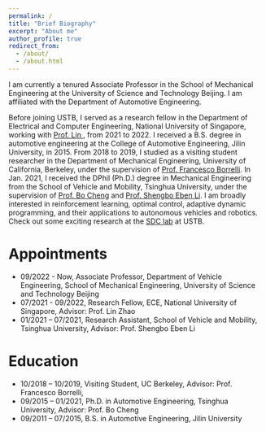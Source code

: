 ```yaml
---
permalink: /
title: "Brief Biography"
excerpt: "About me"
author_profile: true
redirect_from: 
  - /about/
  - /about.html
---
```


I am currently a tenured Associate Professor in the School of Mechanical Engineering at the University of Science and Technology Beijing. I am affiliated with the Department of Automotive Engineering.

Before joining USTB, I served as a research fellow in the Department of Electrical and Computer Engineering, National University of Singapore, working with <a href="https://scholar.google.com/citations?user=091lFhYAAAAJ&hl=en">Prof. Lin </a>, from 2021 to 2022. I received a B.S. degree in automotive engineering at the College of Automotive Engineering, Jilin University, in 2015. From 2018 to 2019, I studied as a visiting student researcher in the Department of Mechanical Engineering, University of California, Berkeley, under the supervision of <a href="https://scholar.google.com.hk/citations?hl=zh-CN&user=Cz-Q_IsAAAAJ">Prof. Francesco Borrelli</a>. In Jan. 2021, I received the DPhil (Ph.D.) degree in Mechanical Engineering from the School of Vehicle and Mobility, Tsinghua University, under the supervision of <a href="http://www.idlab-tsinghua.com/thulab/labweb/dpeople.html?8">Prof. Bo Cheng</a> and <a href="http://www.idlab-tsinghua.com/thulab/labweb/dpeople.html?11">Prof. Shengbo Eben Li</a>. I am broadly interested in reinforcement learning, optimal control, adaptive dynamic programming, and their applications to autonomous vehicles and robotics. Check out some exciting research at the <a href="https://sdc-laboratory.github.io/">SDC lab</a> at USTB.

Appointments
======
* 09/2022 - Now, Associate Professor, Department of Vehicle Engineering, School of Mechanical Engineering, University of Science and Technology Beijing
* 07/2021 - 09/2022, Research Fellow, ECE, National University of Singapore, Advisor: Prof. Lin Zhao
* 01/2021 – 07/2021, Research Assistant, School of Vehicle and Mobility, Tsinghua University, Advisor: Prof. Shengbo Eben Li

Education
======
* 10/2018 – 10/2019, Visiting Student, UC Berkeley, Advisor: Prof. Francesco Borrelli,
* 09/2015 – 01/2021, Ph.D. in Automotive Engineering, Tsinghua University, Advisor: Prof. Bo Cheng
* 09/2011 – 07/2015, B.S. in Automotive Engineering, Jilin University